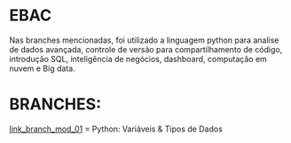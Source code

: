 # EBAC

Nas branches mencionadas, foi utilizado a linguagem python para analise de dados avançada, controle de versão para compartilhamento de código, introdução SQL, inteligência de negócios, dashboard, computação em nuvem e Big data.

# BRANCHES: 
[link_branch_mod_01](https://github.com/carolrmr/EBAC-PYTHON/tree/mod_01) = Python: Variáveis & Tipos de Dados 
